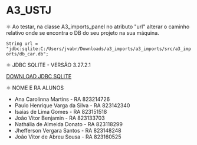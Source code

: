 # A3_USTJ

⚛️ Ao testar, na classe A3_imports_panel no atributo "url" alterar o caminho relativo onde se encontra o DB do seu projeto na sua máquina.

`String url = "jdbc:sqlite:C:/Users/jvabr/Downloads/a3_imports/a3_imports/src/a3_imports/db_car.db";`

⚛️ JDBC SQLITE - VERSÃO 3.27.2.1 

[DOWNLOAD JDBC SQLITE](https://mvnrepository.com/artifact/org.xerial/sqlite-jdbc/3.27.2.1)

⚛️ NOME E RA ALUNOS 

*  Ana Carolinna Martins - RA 823214726
*  Paulo Henrique Varga da Silva - RA 823142340
*  Isaías de Lima Gomes - RA 823151518
*  João Vitor Benjamin  - RA 823133703
*  Nathália de Almeida Donato - RA 823118299
*  Jhefferson Vergara Santos - RA 823148248
*  João Vitor de Abreu Sousa - RA 823160525

